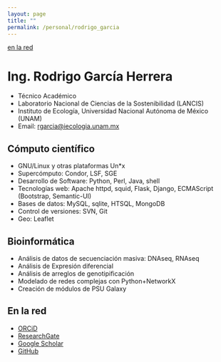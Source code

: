```yaml
---
layout: page
title: ""
permalink: /personal/rodrigo_garcia
---
```

[en la red](#en-la-red)

# Ing. Rodrigo García Herrera

- Técnico Académico
- Laboratorio Nacional de Ciencias de la Sostenibilidad (LANCIS)
- Instituto de Ecología, Universidad Nacional Autónoma de México (UNAM)
- Email: rgarcia@iecologia.unam.mx

## Cómputo científico

- GNU/Linux y otras plataformas Un*x
- Supercómputo: Condor, LSF, SGE
- Desarrollo de Software: Python, Perl, Java, shell
- Tecnologías web: Apache httpd, squid, Flask, Django, ECMAScript (Bootstrap, Semantic-UI)
- Bases de datos: MySQL, sqlite, HTSQL, MongoDB
- Control de versiones: SVN, Git
- Geo: Leaflet

## Bioinformática

- Análisis de datos de secuenciación masiva: DNAseq, RNAseq
- Análisis de Expresión diferencial
- Análisis de arreglos de genotipificación
- Modelado de redes complejas con Python+NetworkX
- Creación de módulos de PSU Galaxy

## En la red
- [ORCiD](http://orcid.org/0000-0002-7972-5746)
- [ResearchGate](https://www.researchgate.net/profile/Rodrigo_Garcia-Herrera)
- [Google Scholar](https://scholar.google.com.mx/citations?user=aLFvcZQAAAAJ&hl=es&oi=ao)
- [GitHub](https://github.com/rgarcia-herrera)
